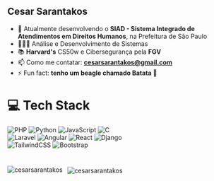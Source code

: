 <h2 align="left">Cesar Sarantakos</h2>

- 🔭 Atualmente desenvolvendo o **SIAD - Sistema Integrado de Atendimentos em Direitos Humanos**, na Prefeitura de São Paulo
- 👩🏻‍💻 Análise e Desenvolvimento de Sistemas
- 📚 **Harvard's** CS50w e Cibersegurança pela **FGV**
- 📫 Como me contatar: **cesarsarantakos@gmail.com**
- ⚡ Fun fact: **tenho um beagle chamado Batata 🐶**

# 💻 Tech Stack
![PHP](https://img.shields.io/badge/php-%23777BB4.svg?style=for-the-badge&logo=php&logoColor=white)
![Python](https://img.shields.io/badge/python-3670A0?style=for-the-badge&logo=python&logoColor=ffdd54)
![JavaScript](https://img.shields.io/badge/javascript-%23323330.svg?style=for-the-badge&logo=javascript&logoColor=%23F7DF1E)
![C](https://img.shields.io/badge/c-%2300599C.svg?style=for-the-badge&logo=c&logoColor=white) </br>
![Laravel](https://img.shields.io/badge/laravel-%23FF2D20.svg?style=for-the-badge&logo=laravel&logoColor=white)
![Angular](https://img.shields.io/badge/angular-%23DD0031.svg?style=for-the-badge&logo=angular&logoColor=white)
![React](https://img.shields.io/badge/react-%2320232a.svg?style=for-the-badge&logo=react&logoColor=%2361DAFB)
![Django](https://img.shields.io/badge/django-%23092E20.svg?style=for-the-badge&logo=django&logoColor=white) </br>
![TailwindCSS](https://img.shields.io/badge/tailwindcss-%2338B2AC.svg?style=for-the-badge&logo=tailwind-css&logoColor=white)
![Bootstrap](https://img.shields.io/badge/bootstrap-%238511FA.svg?style=for-the-badge&logo=bootstrap&logoColor=white)
#
<p>&nbsp;<img align="left" src="https://github-readme-stats.vercel.app/api?username=cesarsarantakos&show_icons=true&theme=dark&hide_border=true&locale=en" alt="cesarsarantakos" /> <img align="center" src="https://github-readme-stats.vercel.app/api/top-langs?username=cesarsarantakos&show_icons=true&theme=dark&hide_border=true&locale=en&layout=compact" alt="cesarsarantakos" /></p>
